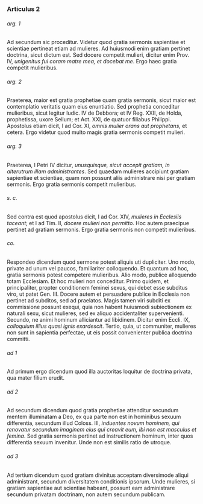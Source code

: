 ### Articulus 2

###### arg. 1
Ad secundum sic proceditur. Videtur quod gratia sermonis sapientiae et scientiae pertineat etiam ad mulieres. Ad huiusmodi enim gratiam pertinet doctrina, sicut dictum est. Sed docere competit mulieri, dicitur enim Prov. IV, *unigenitus fui coram matre mea, et docebat me*. Ergo haec gratia competit mulieribus.

###### arg. 2
Praeterea, maior est gratia prophetiae quam gratia sermonis, sicut maior est contemplatio veritatis quam eius enuntiatio. Sed prophetia conceditur mulieribus, sicut legitur Iudic. IV de Debbora; et IV Reg. XXII, de Holda, prophetissa, uxore Sellum; et Act. XXI, de quatuor filiabus Philippi. Apostolus etiam dicit, I ad Cor. XI, *omnis mulier orans aut prophetans,* et cetera. Ergo videtur quod multo magis gratia sermonis competit mulieri.

###### arg. 3
Praeterea, I Petri IV dicitur, *unusquisque, sicut accepit gratiam, in alterutrum illam administrantes*. Sed quaedam mulieres accipiunt gratiam sapientiae et scientiae, quam non possunt aliis administrare nisi per gratiam sermonis. Ergo gratia sermonis competit mulieribus.

###### s. c.
Sed contra est quod apostolus dicit, I ad Cor. XIV, *mulieres in Ecclesiis taceant*; et I ad Tim. II, *docere mulieri non permitto*. Hoc autem praecipue pertinet ad gratiam sermonis. Ergo gratia sermonis non competit mulieribus.

###### co.
Respondeo dicendum quod sermone potest aliquis uti dupliciter. Uno modo, private ad unum vel paucos, familiariter colloquendo. Et quantum ad hoc, gratia sermonis potest competere mulieribus. Alio modo, publice alloquendo totam Ecclesiam. Et hoc mulieri non conceditur. Primo quidem, et principaliter, propter conditionem feminei sexus, qui debet esse subditus viro, ut patet Gen. III. Docere autem et persuadere publice in Ecclesia non pertinet ad subditos, sed ad praelatos. Magis tamen viri subditi ex commissione possunt exequi, quia non habent huiusmodi subiectionem ex naturali sexu, sicut mulieres, sed ex aliquo accidentaliter supervenienti. Secundo, ne animi hominum alliciantur ad libidinem. Dicitur enim Eccli. IX, *colloquium illius quasi ignis exardescit*. Tertio, quia, ut communiter, mulieres non sunt in sapientia perfectae, ut eis possit convenienter publica doctrina committi.

###### ad 1
Ad primum ergo dicendum quod illa auctoritas loquitur de doctrina privata, qua mater filium erudit.

###### ad 2
Ad secundum dicendum quod gratia prophetiae attenditur secundum mentem illuminatam a Deo, ex qua parte non est in hominibus sexuum differentia, secundum illud Coloss. III, *induentes novum hominem, qui renovatur secundum imaginem eius qui creavit eum, ibi non est masculus et femina*. Sed gratia sermonis pertinet ad instructionem hominum, inter quos differentia sexuum invenitur. Unde non est similis ratio de utroque.

###### ad 3
Ad tertium dicendum quod gratiam divinitus acceptam diversimode aliqui administrant, secundum diversitatem conditionis ipsorum. Unde mulieres, si gratiam sapientiae aut scientiae habeant, possunt eam administrare secundum privatam doctrinam, non autem secundum publicam.

